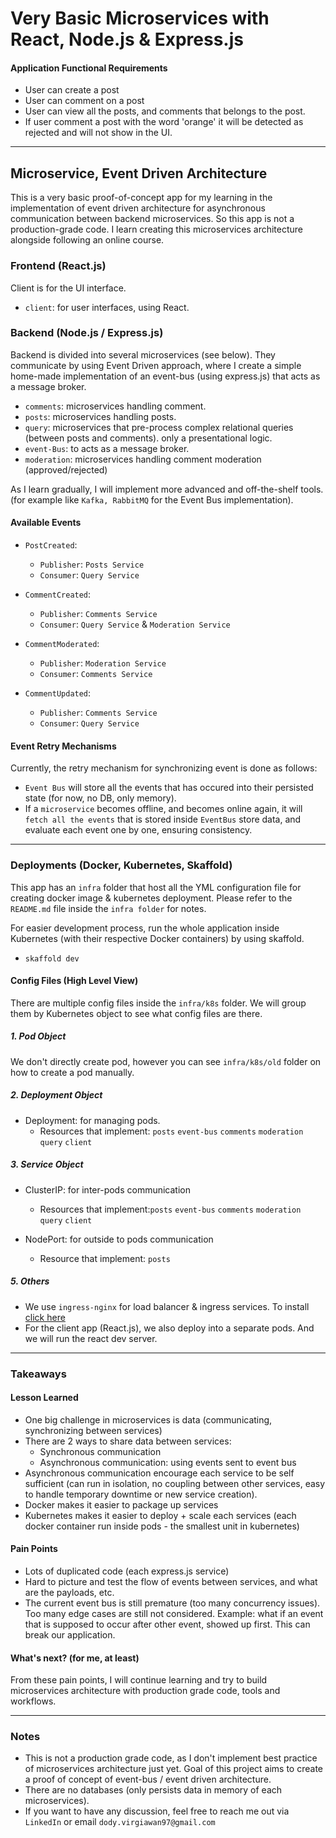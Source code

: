 # Very Basic Microservices with React, Node.js & Express.js 


#### Application Functional Requirements
- User can create a post
- User can comment on a post
- User can view all the posts, and comments that belongs to the post.
- If user comment a post with the word 'orange' it will be detected as rejected and will not show in the UI.

---

## Microservice, Event Driven Architecture


This is a very basic proof-of-concept app for my learning in the implementation of event driven architecture for asynchronous communication between backend microservices. So this app is not a production-grade code. I learn creating this microservices architecture alongside following an online course.


### Frontend (React.js)
Client is for the UI interface.
- `client`: for user interfaces, using React.

### Backend (Node.js / Express.js)
Backend is divided into several microservices (see below). They communicate by using Event Driven approach, where I create a simple home-made implementation of an event-bus (using express.js) that acts as a message broker.

- `comments`: microservices handling comment.
- `posts`: microservices handling posts.
- `query`: microservices that pre-process complex relational queries (between posts and comments). only a presentational logic.
- `event-Bus`: to acts as a message broker.
- `moderation`: microservices handling comment moderation (approved/rejected)


As I learn gradually, I will implement more advanced and off-the-shelf tools. (for example like `Kafka, RabbitMQ` for the Event Bus implementation).

#### Available Events

- `PostCreated`:
  - `Publisher`: `Posts Service`
  - `Consumer`: `Query Service`

- `CommentCreated`:
  - `Publisher`: `Comments Service`
  - `Consumer`: `Query Service` & `Moderation Service`

- `CommentModerated`:
  - `Publisher`: `Moderation Service`
  - `Consumer`: `Comments Service`

- `CommentUpdated`:
  - `Publisher`: `Comments Service`
  - `Consumer`: `Query Service`

#### Event Retry Mechanisms
Currently, the retry mechanism for synchronizing event is done as follows:

- `Event Bus` will store all the events that has occured into their persisted state (for now, no DB, only memory).
- If a `microservice` becomes offline, and becomes online again, it will `fetch all the events` that is stored inside `EventBus` store data, and evaluate each event one by one, ensuring consistency.

---

### Deployments (Docker, Kubernetes, Skaffold)

This app has an `infra` folder that host all the YML configuration file for creating docker image & kubernetes deployment. Please refer to the `README.md` file inside the `infra folder` for notes.

For easier development process, run the whole application inside Kubernetes (with their respective Docker containers) by using skaffold. 
- `skaffold dev`


#### Config Files (High Level View)

There are multiple config files inside the `infra/k8s` folder. We will group them by Kubernetes object to see what config files are there.

##### 1. Pod Object

We don't directly create pod, however you can see `infra/k8s/old` folder on how to create a pod manually.

##### 2. Deployment Object

- Deployment: for managing pods.
  - Resources that implement: `posts` `event-bus` `comments` `moderation` `query` `client`

##### 3. Service Object

- ClusterIP: for inter-pods communication
  - Resources that implement:`posts` `event-bus` `comments` `moderation` `query` `client`

- NodePort: for outside to pods communication
  - Resource that implement: `posts`

##### 5. Others
- We use `ingress-nginx` for load balancer & ingress services. To install [click here](https://kubernetes.github.io/ingress-nginx/deploy/#quick-start)
- For the client app (React.js), we also deploy into a separate pods. And we will run the react dev server.

---
### Takeaways

#### Lesson Learned
- One big challenge in microservices is data (communicating, synchronizing between services)
- There are 2 ways to share data between services:
  - Synchronous communication
  - Asynchronous communication: using events sent to event bus
- Asynchronous communication encourage each service to be self sufficient (can run in isolation, no coupling between other services, easy to handle temporary downtime or new service creation). 
- Docker makes it easier to package up services
- Kubernetes makes it easier to deploy + scale each services (each docker container run inside pods - the smallest unit in kubernetes)

#### Pain Points
- Lots of duplicated code (each express.js service)
- Hard to picture and test the flow of events between services, and what are the payloads, etc.
- The current event bus is still premature (too many concurrency issues). Too many edge cases are still not considered. Example: what if an event that is supposed to occur after other event, showed up first. This can break our application.

#### What's next? (for me, at least)
From these pain points, I will continue learning and try to build microservices architecture with production grade code, tools and workflows.

---

### Notes
- This is not a production grade code, as I don't implement best practice of microservices architecture just yet. Goal of this project aims to create a proof of concept of event-bus / event driven architecture.
- There are no databases (only persists data in memory of each microservices).
- If you want to have any discussion, feel free to reach me out via `LinkedIn` or email `dody.virgiawan97@gmail.com`